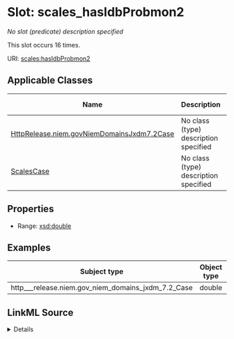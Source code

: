 

# Slot: scales_hasIdbProbmon2


_No slot (predicate) description specified_






This slot occurs 16 times.


URI: [scales:hasIdbProbmon2](http://schemas.scales-okn.org/rdf/scales#hasIdbProbmon2)



<!-- no inheritance hierarchy -->





## Applicable Classes

| Name | Description | Modifies Slot |
| --- | --- | --- |
| [HttpRelease.niem.govNiemDomainsJxdm7.2Case](../classes/HttpRelease.niem.govNiemDomainsJxdm7.2Case.md) | No class (type) description specified |  yes  |
| [ScalesCase](../classes/ScalesCase.md) | No class (type) description specified |  no  |







## Properties

* Range: [xsd:double](http://www.w3.org/2001/XMLSchema#double)






## Examples

| Subject type | Object type | Example subject | Example object | Occurrences |
| --- | --- | --- | --- | --- |
| http___release.niem.gov_niem_domains_jxdm_7.2_Case | double | scales:CriminalCase | -1.0 | 16 |




## LinkML Source

<details>

```yaml
name: scales_hasIdbProbmon2
annotations:
  count:
    tag: count
    value: 16
description: No slot (predicate) description specified
examples:
- object:
    example_object: '-1.0'
    example_object_type: double
    example_predicate: scales:hasIdbProbmon2
    example_subject: scales:CriminalCase
    example_subject_type: http___release.niem.gov_niem_domains_jxdm_7.2_Case
from_schema: scales-kg
rank: 1000
slot_uri: scales:hasIdbProbmon2
alias: scales_hasIdbProbmon2
domain_of:
- http___release.niem.gov_niem_domains_jxdm_7.2_Case
- scales_Case
range: double

```
</details>